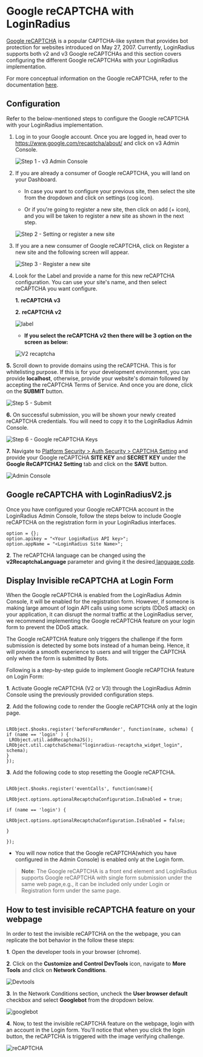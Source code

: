 # Google reCAPTCHA with LoginRadius

[Google reCAPTCHA](https://www.google.com/recaptcha/about/) is a popular CAPTCHA-like system that provides bot protection for websites introduced on May 27, 2007. Currently, LoginRadius supports both v2 and v3 Google reCAPTCHAs and this section covers configuring the different Google reCAPTCHAs with your LoginRadius implementation.

For more conceptual information on the Google reCAPTCHA, refer to the documentation [here](/authentication/concepts/customer-security/#partcaptcha0).

## Configuration

Refer to the below-mentioned steps to configure the Google reCAPTCHA  with your LoginRadius implementation.

1. Log in to your Google account. Once you are logged in, head over to https://www.google.com/recaptcha/about/ and click on v3 Admin Console.

   ![Step 1 - v3 Admin Console](https://apidocs.lrcontent.com/images/Step-1_109076547563ae8feb0b0449.74825455.png "Step 1 - v3 Admin Console")

2. If you are already a consumer of Google reCAPTCHA, you will land on your Dashboard.

   - In case you want to configure your previous site, then select the site from the dropdown and click on settings (cog icon).

   - Or if you're going to register a new site, then click on add (+ icon), and you will be taken to register a new site as shown in the next step.

   ![Step 2 - Setting or register a new site](https://apidocs.lrcontent.com/images/Step-2_103959808863ae90271a2332.47052030.png "Step 2 - Setting or register a new site")

3. If you are a new consumer of Google reCAPTCHA, click on Register a new site and the following screen will appear.

   ![Step 3 - Register a new site](https://apidocs.lrcontent.com/images/Step-3_194946435063ae90820127e0.16390200.png "Step 3 - Register a new site")

4. Look for the Label and provide a name for this new reCAPTCHA configuration. You can use your site's name, and then select reCAPTCHA you want configure.

   **1.** **reCAPTCHA v3**

   **2.** **reCAPTCHA v2**


   ![label](https://apidocs.lrcontent.com/images/label_18346291066465ecca854bf3.54584710.png "label")

   - **If you select the reCAPTCHA v2 then there will be 3 option on the screen as below:**

   ![V2 recaptcha](https://apidocs.lrcontent.com/images/v2_2168302476465ed6c835df3.03233141.png "V2 recaptcha")


**5.** Scroll down to provide domains using the reCAPTCHA. This is for whitelisting purpose. If this is for your development environment, you can provide **localhost**, otherwise, provide your website's domain followed by accepting the reCAPTCHA Terms of Service. And once you are done, click on the **SUBMIT** button.

   ![Step 5 - Submit](https://apidocs.lrcontent.com/images/Step-5_134504161163ae90d57de504.64026376.png "Step 5 - Submit")

**6.** On successful submission, you will be shown your newly created reCAPTCHA credentials. You will need to copy it to the LoginRadius Admin Console.

   ![Step 6 - Google reCAPTCHA Keys](https://apidocs.lrcontent.com/images/Step-6_157458502063ae91075d68c1.35153480.png "Step 6 - Google reCAPTCHA Keys")

**7.** Navigate to [Platform Security > Auth Security > CAPTCHA Setting](https://adminconsole.loginradius.com/platform-security/account-protection/auth-security/captcha-settings) and provide your Google reCAPTCHA **SITE KEY** and **SECRET KEY** under the **Google ReCAPTCHA2 Setting** tab and click on the **SAVE** button.

   ![Admin Console](https://apidocs.lrcontent.com/images/admin_4601053736465ee10ccd996.07685825.png "Admin Console")

## Google reCAPTCHA with LoginRadiusV2.js

Once you have configured your Google reCAPTCHA account in the LoginRadius Admin Console, follow the steps below to include Google reCAPTCHA on the registration form in your LoginRadius interfaces.

```
option = {};
option.apikey = "<Your LoginRadius API key>";
option.appName = "<LoginRadius Site Name>";
```

**2**. The reCAPTCHA language can be changed using the **v2RecaptchaLanguage** parameter and giving it the desired[ language code](https://developers.google.com/recaptcha/docs/language).

<!--

## **Display Different CAPTCHAs**

By default, when you set up a CAPTCHA with the LoginRadiusV2.js, it is applied to the registration form site-wide. However, if you need to use a different CAPTCHA based on the form displayed, this can be handled via our[ eventCalls](https://www.loginradius.com/docs/api/v2/deployment/js-libraries/javascript-hooks#eventcallshook17) and[ beforeInit](https://www.loginradius.com/docs/api/v2/deployment/js-libraries/javascript-hooks#beforeactioninithook0) JavaScript hooks.

In this example below, we display the Google Invisible reCAPTCHA if the user is facing the registration form. If the user is facing any other form, we show Google reCAPTCHA V2 as the CAPTCHA.

**Example:**

```
LRObject.$hooks.register('eventCalls', function(name){
    console.log(name)
    if(name == 'registration'){
      LRObject.options.invisibleRecaptcha = true;
    LRObject.options.v2Recaptcha = false;
    }
    else {
        LRObject.options.invisibleRecaptcha = false;
    LRObject.options.v2Recaptcha = true;
    }
});

LRObject.$hooks.register('beforeInit', function(name){
    console.log(name)
    if(name == 'registration'){
      LRObject.options.invisibleRecaptcha = true;
    LRObject.options.v2Recaptcha = false;
    }
    else {
        LRObject.options.invisibleRecaptcha = false;
        LRObject.options.v2Recaptcha = true;
    }
});

```
-->

## **Display Invisible reCAPTCHA at Login Form**

When the Google reCAPTCHA is enabled from the LoginRadius Admin Console, it will be enabled for the registration form. However, if someone is making large amount of login API calls using some scripts (DDoS attack) on your application, it can disrupt the normal traffic at the LoginRadius server, we recommend implementing the Google reCAPTCHA feature on your login form to prevent the DDoS attack.

The Google reCAPTCHA feature only triggers the challenge if the form submission is detected by some bots instead of a human being. Hence, it will provide a smooth experience to users and will trigger the CAPTCHA only when the form is submitted by Bots.

Following is a step-by-step guide to implement Google reCAPTCHA feature on Login Form:


**1**. Activate Google reCAPTCHA (V2 or V3) through the LoginRadius Admin Console using the previously provided configuration steps.


**2**. Add the following code to render the Google reCAPTCHA only at the login page.

```

LRObject.$hooks.register('beforeFormRender', function(name, schema) {
if (name == 'login' ) {
 LRObject.util.addRecaptchaJS(); LRObject.util.captchaSchema("loginradius-recaptcha_widget_login", schema);
}
});
```

**3**. Add the following code to stop resetting the Google reCAPTCHA.

```

LRObject.$hooks.register('eventCalls', function(name){

LRObject.options.optionalRecaptchaConfiguration.IsEnabled = true;

if (name == 'login') {

LRObject.options.optionalRecaptchaConfiguration.IsEnabled = false;

}

});
```

- You will now notice that the Google reCAPTCHA(which you have configured in the Admin Console)  is enabled only at the Login form.


> **Note**: The Google reCAPTCHA is a front end element and LoginRadius supports Google reCAPTCHA with single form submission under the same web page,e.g., it can be included only under Login or Registration form under the same page.


## **How to test invisible reCAPTCHA feature on your webpage**

In order to test the invisible reCAPTCHA on the the webpage, you can replicate the bot behavior in the follow these steps:

**1**. Open the developer tools in your browser (chrome).

**2**. Click on the **Customize and Control DevTools** icon, navigate to **More Tools** and click on **Network Conditions**.

![Devtools](https://apidocs.lrcontent.com/images/BotTesting-1-_6281624d666b918286.95419685.png "Devtools")

**3**. In the Network Conditions section, uncheck the **User browser default** checkbox and select **Googlebot** from the dropdown below.

![googlebot](https://apidocs.lrcontent.com/images/BotTesting2_20040624d66b549f170.77262382.png "googlebot")

**4**. Now, to test the invisible reCAPTCHA feature on the webpage, login with an account in the Login form. You'll notice that when you click the login button, the reCAPTCHA is triggered with the image verifying challenge.

![reCAPTCHA](https://apidocs.lrcontent.com/images/Screenshot-43-_2943624d65c6a975e3.36495044.png "reCAPTCHA")
